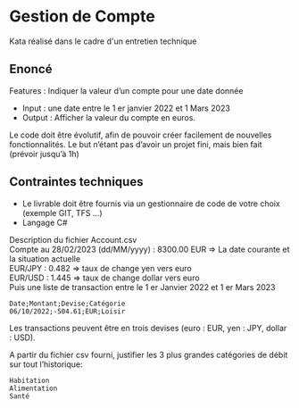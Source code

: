 # Gestion de Compte
Kata réalisé dans le cadre d'un entretien technique

## Enoncé
Features : Indiquer la valeur d’un compte pour une date donnée
* Input : une date entre le 1 er janvier 2022 et 1 Mars 2023
* Output : Afficher la valeur du compte en euros.

Le code doit être évolutif, afin de pouvoir créer facilement de nouvelles fonctionnalités.
Le but n’étant pas d’avoir un projet fini, mais bien fait (prévoir jusqu’à 1h)


## Contraintes techniques
* Le livrable doit être fournis via un gestionnaire de code de votre choix (exemple GIT, TFS
…)
* Langage C#

Description du fichier Account.csv  
Compte au 28/02/2023 (dd/MM/yyyy) : 8300.00 EUR =&gt; La date courante et la situation actuelle  
EUR/JPY : 0.482 =&gt; taux de change yen vers euro  
EUR/USD : 1.445 =&gt; taux de change dollar vers euro  
Puis une liste de transaction entre le 1 er Janvier 2022 et 1 er Mars 2023
```
Date;Montant;Devise;Catégorie
06/10/2022;-504.61;EUR;Loisir
```

Les transactions peuvent être en trois devises (euro : EUR, yen : JPY, dollar : USD).

A partir du fichier csv fourni, justifier les 3 plus grandes catégories de débit sur tout l’historique:
```
Habitation
Alimentation
Santé
```